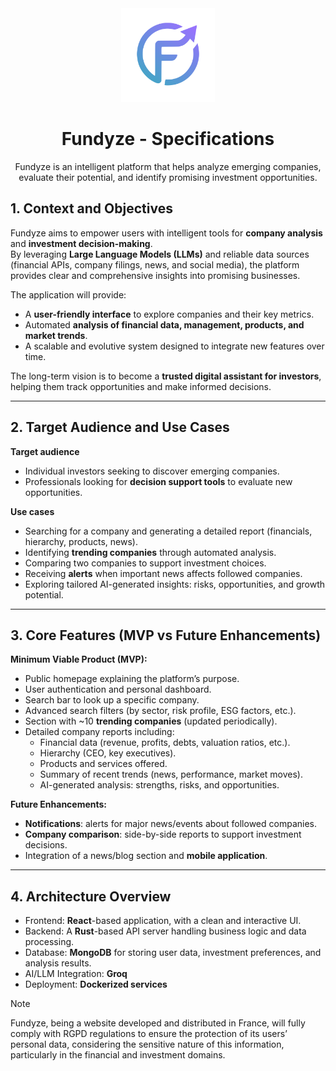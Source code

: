 <div align="center">
    <img src="../assets/logo_transparent.png" alt="Fundyze's logo" width="150" height="150">
    <h1 align="center">Fundyze - Specifications</h1>
    <p align="center">
        Fundyze is an intelligent platform that helps analyze emerging companies, evaluate their potential, and identify promising investment opportunities.
    </p>
</div>

## 1. Context and Objectives

Fundyze aims to empower users with intelligent tools for **company analysis** and **investment decision-making**.  
By leveraging **Large Language Models (LLMs)** and reliable data sources (financial APIs, company filings, news, and social media), the platform provides clear and comprehensive insights into promising businesses.

The application will provide:
* A **user-friendly interface** to explore companies and their key metrics.
* Automated **analysis of financial data, management, products, and market trends**.
* A scalable and evolutive system designed to integrate new features over time.

The long-term vision is to become a **trusted digital assistant for investors**, helping them track opportunities and make informed decisions.

---

## 2. Target Audience and Use Cases

**Target audience**
* Individual investors seeking to discover emerging companies.
* Professionals looking for **decision support tools** to evaluate new opportunities.

**Use cases**
* Searching for a company and generating a detailed report (financials, hierarchy, products, news).
* Identifying **trending companies** through automated analysis.
* Comparing two companies to support investment choices.
* Receiving **alerts** when important news affects followed companies.
* Exploring tailored AI-generated insights: risks, opportunities, and growth potential.

---

## 3. Core Features (MVP vs Future Enhancements)
**Minimum Viable Product (MVP):**
* Public homepage explaining the platform’s purpose.
* User authentication and personal dashboard.
* Search bar to look up a specific company.
* Advanced search filters (by sector, risk profile, ESG factors, etc.).
* Section with ~10 **trending companies** (updated periodically).
* Detailed company reports including:
  - Financial data (revenue, profits, debts, valuation ratios, etc.).
  - Hierarchy (CEO, key executives).
  - Products and services offered.
  - Summary of recent trends (news, performance, market moves).
  - AI-generated analysis: strengths, risks, and opportunities.

**Future Enhancements:**
* **Notifications**: alerts for major news/events about followed companies.
* **Company comparison**: side-by-side reports to support investment decisions.
* Integration of a news/blog section and **mobile application**.

--- 

## 4. Architecture Overview
* Frontend: **React**-based application, with a clean and interactive UI.
* Backend: A **Rust**-based API server handling business logic and data processing.
* Database: **MongoDB** for storing user data, investment preferences, and analysis results.
* AI/LLM Integration: **Groq**
* Deployment: **Dockerized services**

> [!NOTE]  
> Fundyze, being a website developed and distributed in France, will fully comply with RGPD regulations to ensure the protection of its users’ personal data, considering the sensitive nature of this information, particularly in the financial and investment domains.